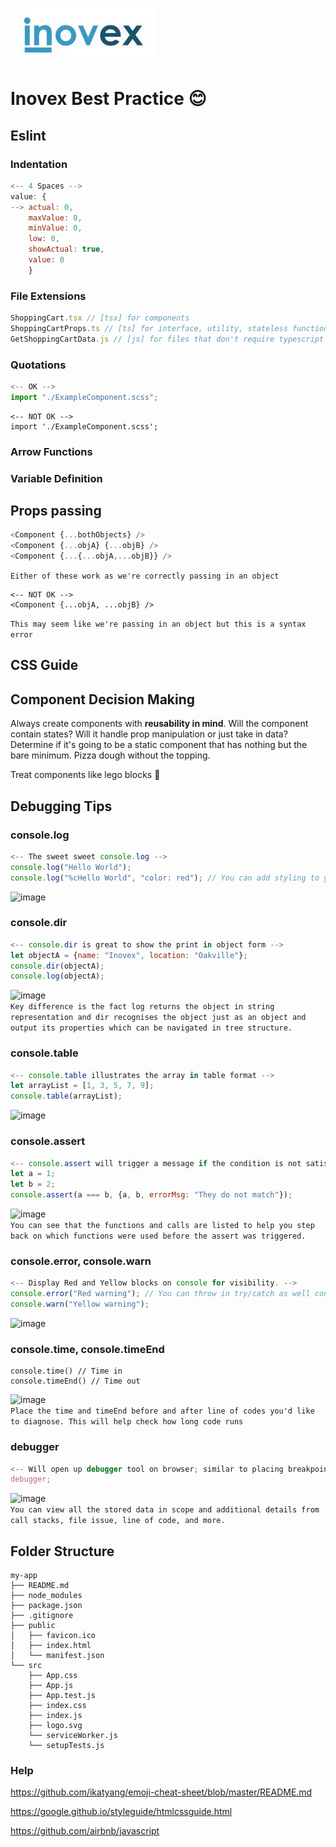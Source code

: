![This is an image](Inovex-logo.jpg)
# Inovex Best Practice :blush:


## Eslint

### Indentation
```js
<-- 4 Spaces -->
value: {
--> actual: 0,
    maxValue: 0,
    minValue: 0,
    low: 0,
    showActual: true,
    value: 0
    }
```

### File Extensions
```js
ShoppingCart.tsx // [tsx] for components
ShoppingCartProps.ts // [ts] for interface, utility, stateless functions
GetShoppingCartData.js // [js] for files that don't require typescript
```

### Quotations
```js
<-- OK -->
import "./ExampleComponent.scss";
```
```
<-- NOT OK -->
import './ExampleComponent.scss';
```

### Arrow Functions

### Variable Definition

## Props passing
```js
<Component {...bothObjects} />
<Component {...objA} {...objB} />
<Component {...{...objA,...objB}} />
```
`Either of these work as we're correctly passing in an object`

```
<-- NOT OK -->
<Component {...objA, ...objB} />
```
`This may seem like we're passing in an object but this is a syntax error`

## CSS Guide


## Component Decision Making
Always create components with **reusability in mind**.
Will the component contain states? Will it handle prop manipulation or just take in data?
Determine if it's going to be a static component that has nothing but the bare minimum. Pizza dough without the topping.

Treat components like lego blocks :bricks:


## Debugging Tips

### console.log
```js
<-- The sweet sweet console.log -->
console.log("Hello World");
console.log("%cHello World", "color: red"); // You can add styling to your logs with %c - optional parameter applies CSS
```
![image](https://user-images.githubusercontent.com/102827542/168629196-e6c77727-2c5f-4b59-b77a-b948bbd2c8c5.png)

### console.dir
```js
<-- console.dir is great to show the print in object form -->
let objectA = {name: "Inovex", location: "Oakville"};
console.dir(objectA);
console.log(objectA);
```
![image](https://user-images.githubusercontent.com/102827542/168636345-2d7ccd8a-7d7b-4c18-899e-e7dd5708a96d.png)
<br/>
`Key difference is the fact log returns the object in string representation and dir recognises the object just as an object and output its properties which can be navigated in tree structure.`

### console.table
```js
<-- console.table illustrates the array in table format -->
let arrayList = [1, 3, 5, 7, 9];
console.table(arrayList);
```
![image](https://user-images.githubusercontent.com/102827542/168632320-5ec062b1-baaa-459c-9b64-d203cac11ac0.png)

### console.assert
```js
<-- console.assert will trigger a message if the condition is not satisfied -->
let a = 1;
let b = 2;
console.assert(a === b, {a, b, errorMsg: "They do not match"});
```
![image](https://user-images.githubusercontent.com/102827542/168632848-9b7d494d-d331-4017-b5a6-785f3d7a2f83.png)
<br/>
`You can see that the functions and calls are listed to help you step back on which functions were used before the assert was triggered.`

### console.error, console.warn
```js
<-- Display Red and Yellow blocks on console for visibility. -->
console.error("Red warning"); // You can throw in try/catch as well conditional codes (similar to assert)
console.warn("Yellow warning");
```
![image](https://user-images.githubusercontent.com/102827542/168633201-b069882d-9a9e-4693-a0b9-bee099506971.png)

### console.time, console.timeEnd
```
console.time() // Time in
console.timeEnd() // Time out
```
![image](https://user-images.githubusercontent.com/102827542/168637565-877deda4-315b-452e-ac8d-bf6b5e4af443.png)
<br/>
`Place the time and timeEnd before and after line of codes you'd like to diagnose. This will help check how long code runs`

### debugger
```js
<-- Will open up debugger tool on browser; similar to placing breakpoints to step in/over code -->
debugger;
```
![image](https://user-images.githubusercontent.com/102827542/168633984-88dfa52c-28d0-46bf-83c9-876451cbc350.png)
<br/>
`You can view all the stored data in scope and additional details from call stacks, file issue, line of code, and more.`


## Folder Structure

```
my-app
├── README.md
├── node_modules
├── package.json
├── .gitignore
├── public
│   ├── favicon.ico
│   ├── index.html
│   └── manifest.json
└── src
    ├── App.css
    ├── App.js
    ├── App.test.js
    ├── index.css
    ├── index.js
    ├── logo.svg
    └── serviceWorker.js
    └── setupTests.js
 ```
 
 
### Help

https://github.com/ikatyang/emoji-cheat-sheet/blob/master/README.md

https://google.github.io/styleguide/htmlcssguide.html

https://github.com/airbnb/javascript
